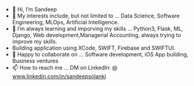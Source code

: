 - 👋 Hi, I’m Sandeep
- 👀 My interests include, but not limited to ... Data Science, Software Engineering, MLOps, Artificial Intelligence. 
- 🌱 I’m always learning and imporving my skills ... Python3, Flask, ML, Django, Web development,Managerial Accounting, always trying to improve my skills.
- Building application using XCode, SWIFT, Firebase and SWIFTUI. 
- 💞️ Happy to collaborate on ... Software development, iOS App building, Business ventures 
- 📫 How to reach me ... DM on LinkedIn: @ www.linkedin.com/in/sandeepsolanki 

<!---
manoritesandeep/manoritesandeep is a ✨ special ✨ repository because its `README.md` (this file) appears on your GitHub profile.
You can click the Preview link to take a look at your changes.
--->
